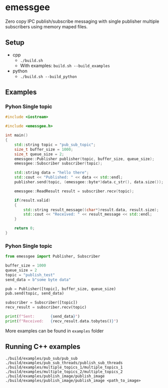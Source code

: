 # emessgee
Zero copy IPC publish/subscribe messaging with single publisher multiple subscribers using memory maped files.

## Setup
* cpp
    * `./build.sh`
    * With examples: `build.sh --build_examples`
* python
    * `./build.sh --build_python`

## Examples
### Pyhon Single topic
```c++
#include <iostream>

#include <emessgee.h>

int main()
{
    std::string topic = "pub_sub_topic";
    size_t buffer_size = 1000;
    size_t queue_size = 2;
    emessgee::Publisher publisher(topic, buffer_size, queue_size);
    emessgee::Subscriber subscriber(topic);

    std::string data = "hello there";
    std::cout << "Published: " << data << std::endl;
    publisher.send(topic, (emessgee::byte*)data.c_str(), data.size());

    emessgee::ReadResult result = subscriber.recv(topic);

    if(result.valid)
    {
        std::string result_message((char*)result.data, result.size);
        std::cout << "Received: " << result_message << std::endl;
    }

    return 0;
}

```

### Pyhon Single topic
```python
from emessgee import Publisher, Subscriber

buffer_size = 1000
queue_size = 2
topic = "publish_test"
send_data = b"some byte data"

pub = Publisher([topic], buffer_size, queue_size)
pub.send(topic, send_data)

subscriber = Subscriber([topic])
recv_result = subscriber.recv(topic)

print(f"Sent:       {send_data}")
print(f"Received:   {recv_result.data.tobytes()}")
```


More examples can be found in `examples` folder

## Running C++ examples
``` shell
./build/examples/pub_sub/pub_sub
./build/examples/pub_sub_threads/publish_sub_threads
./build/examples/multiple_topics_1/multiple_topics_1
./build/examples/multiple_topics_2/multiple_topics_2
./build/examples/publish_image/publish_image
./build/examples/publish_image/publish_image <path_to_image>
```

